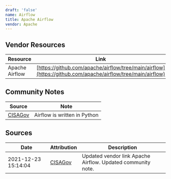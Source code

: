 ```yaml
---
draft: 'false'
name: Airflow
title: Apache Airflow
vendor: Apache
---
```


## Vendor Resources
| Resource | Link |
| --- | --- |
| Apache Airflow | [https://github.com/apache/airflow/tree/main/airflow](https://github.com/apache/airflow/tree/main/airflow) |


## Community Notes
| Source | Note |
| --- | --- |
| [CISAGov](https://raw.githubusercontent.com/cisagov/log4j-affected-db/develop/README.md) | Airflow is written in Python |

## Sources
| Date | Attribution | Description |
| --- | --- | --- |
| 2021-12-23 15:14:04 | [CISAGov](https://raw.githubusercontent.com/cisagov/log4j-affected-db/develop/README.md) | Updated vendor link Apache Airflow. Updated community note.  |
